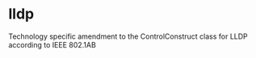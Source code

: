 # lldp
Technology specific amendment to the ControlConstruct class for LLDP according to IEEE 802.1AB
